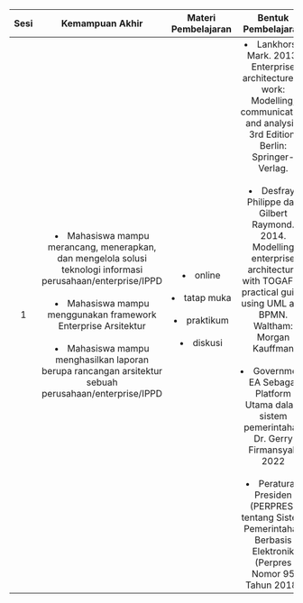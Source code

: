 | Sesi      | Kemampuan Akhir | Materi Pembelajaran     | Bentuk Pembelajaran | Sumber Pembelajaran | Indikator Penilaian |
| :---:       |    :----:   |    :----:   |    :----:   |    :----:   |    :----:   |
| 1   | <li>Mahasiswa mampu merancang, menerapkan, dan mengelola solusi teknologi informasi perusahaan/enterprise/IPPD</li><br><li>Mahasiswa mampu menggunakan framework Enterprise Arsitektur</li><br><li>Mahasiswa mampu menghasilkan laporan berupa rancangan arsitektur sebuah perusahaan/enterprise/IPPD</li> | <li>online</li><br><li>tatap muka</li><br><li>praktikum</li><br><li>diskusi</li><br> | <li>Lankhorst, Mark. 2013. Enterprise architecture at work: Modelling, communication and analysis, 3rd Edition. Berlin: Springer-Verlag.</li><br><li>Desfray, Philippe dan Gilbert Raymond. 2014. Modelling enterprise architecture with TOGAF: A practical guide using UML and BPMN. Waltham: Morgan Kauffman</li><br><li>Government EA Sebagai Platform Utama dalam sistem pemerintahan Dr. Gerry Firmansyah 2022</li><br><li>Peraturan Presiden (PERPRES) tentang Sistem Pemerintahan Berbasis Elektronik (Perpres Nomor 95 Tahun 2018)</li>| <li>Tugas 30%</li><br><li>UTS 30%</li><br><li>UAS 40%</li> |